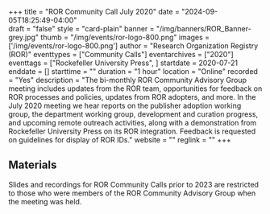 +++
title = "ROR Community Call July 2020" 
date = "2024-09-05T18:25:49-04:00"  
draft = "false" 
style = "card-plain" 
banner = "/img/banners/ROR_Banner-grey.jpg" 
thumb = "/img/events/ror-logo-800.png" 
images = ['/img/events/ror-logo-800.png']
author = "Research Organization Registry (ROR)" 
eventtypes = ["Community Calls"]
eventarchives = ["2020"]
eventtags = ["Rockefeller University Press", ]
startdate = 2020-07-21
enddate = []
starttime = ""
duration = "1 hour"
location = "Online"
recorded = "Yes"
description = "The bi-monthly ROR Community Advisory Group meeting includes updates from the ROR team, opportunities for feedback on ROR processes and policies, updates from ROR adopters, and more. In the July 2020 meeting we hear reports on the publisher adoption working group, the department working group, development and curation progress, and upcoming remote outreach activities, along with a demonstration from Rockefeller University Press on its ROR integration. Feedback is requested on guidelines for display of ROR IDs."
website = ""
reglink = ""
+++

## Materials 

Slides and recordings for ROR Community Calls prior to 2023 are restricted to those who were members of the ROR Community Advisory Group when the meeting was held. 